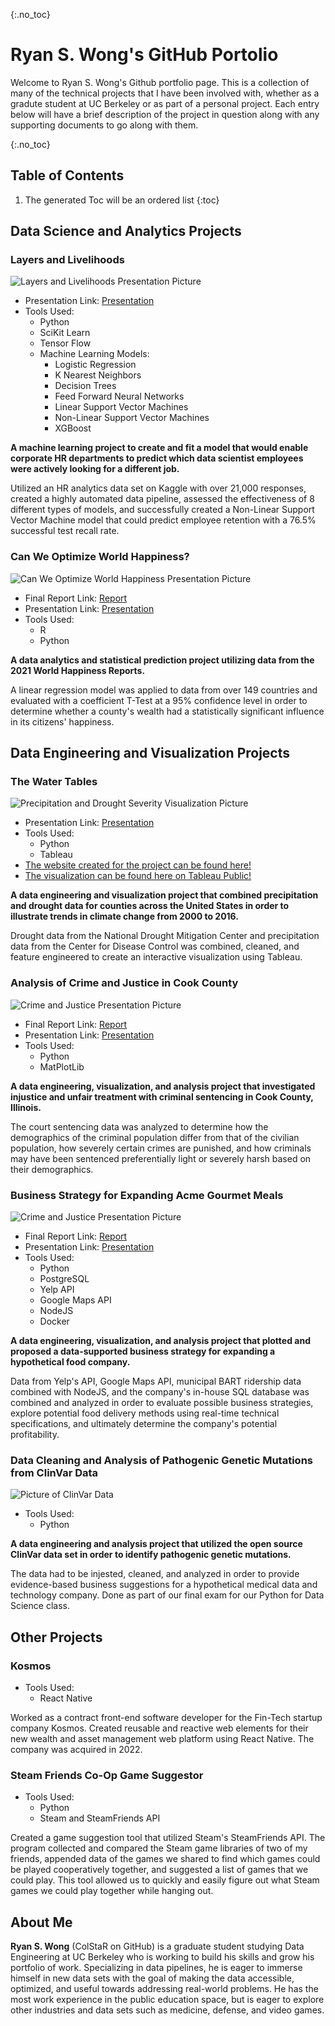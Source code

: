 {:.no_toc}

# Ryan S. Wong's GitHub Portolio

Welcome to Ryan S. Wong's Github portfolio page. This is a collection of many of the technical projects that I have been involved with, whether as a gradute student at UC Berkeley or as part of a personal project. Each entry below will have a brief description of the project in question along with any supporting documents to go along with them.

{:.no_toc}

## Table of Contents

1. The generated Toc will be an ordered list
{:toc}

## Data Science and Analytics Projects

### Layers and Livelihoods
![Layers and Livelihoods Presentation Picture](/images/layers-and-livelihoods-presentation.JPG)
- Presentation Link: [Presentation](/presentations/layers-and-livelihoods-presentation.pdf)
- Tools Used:
  - Python
  - SciKit Learn
  - Tensor Flow
  - Machine Learning Models:
    - Logistic Regression
    - K Nearest Neighbors
    - Decision Trees
    - Feed Forward Neural Networks
    - Linear Support Vector Machines
    - Non-Linear Support Vector Machines
    - XGBoost

**A machine learning project to create and fit a model that would enable corporate HR departments to predict which data scientist employees were actively looking for a different job.** 

Utilized an HR analytics data set on Kaggle with over 21,000 responses, created a highly automated data pipeline, assessed the effectiveness of 8 different types of models, and successfully created a Non-Linear Support Vector Machine model that could predict employee retention with a 76.5% successful test recall rate.

### Can We Optimize World Happiness?
![Can We Optimize World Happiness Presentation Picture](/images/can-we-optimize-happiness-presentation.JPG)
- Final Report Link: [Report](/reports/world-happiness-report.pdf)
- Presentation Link: [Presentation](/presentations/world-happiness-presentation.pdf)
- Tools Used:
  - R
  - Python

**A data analytics and statistical prediction project utilizing data from the 2021 World Happiness Reports.** 

A linear regression model was applied to data from over 149 countries and evaluated with a coefficient T-Test at a 95% confidence level in order to determine whether a county's wealth had a statistically significant influence in its citizens' happiness.

## Data Engineering and Visualization Projects

### The Water Tables
![Precipitation and Drought Severity Visualization Picture](/images/precipitation-and-drought-severity-pic.JPG)
- Presentation Link: [Presentation](/presentations/precipitation-and-drought-severity-presentation.pdf)
- Tools Used:
  - Python
  - Tableau
- [The website created for the project can be found here!](https://groups.ischool.berkeley.edu/the_water_tables/#)
- [The visualization can be found here on Tableau Public!](https://public.tableau.com/app/profile/ryan7300/viz/TableauBook1_v3/Dashboard5?)

**A data engineering and visualization project that combined precipitation and drought data for counties across the United States in order to illustrate trends in climate change from 2000 to 2016.** 

Drought data from the National Drought Mitigation Center and precipitation data from the Center for Disease Control was combined, cleaned, and feature engineered to create an interactive visualization using Tableau.


### Analysis of Crime and Justice in Cook County
![Crime and Justice Presentation Picture](/images/crime_and_justice_pic.JPG)
- Final Report Link: [Report](/reports/crime-and-justice-report.pdf)
- Presentation Link: [Presentation](/presentations/crime-and-justice-presentation.pdf)
- Tools Used:
  - Python
  - MatPlotLib

**A data engineering, visualization, and analysis project that investigated injustice and unfair treatment with criminal sentencing in Cook County, Illinois.** 

The court sentencing data was analyzed to determine how the demographics of the criminal population differ from that of the civilian population, how severely certain crimes are punished, and how criminals may have been sentenced preferentially light or severely harsh based on their demographics.

### Business Strategy for Expanding Acme Gourmet Meals
![Crime and Justice Presentation Picture](/images/expanding-agm-presentation.JPG)
- Final Report Link: [Report](https://github.com/ColStaR/ColStaR.github.io/blob/main/reports/expand-agm-report.ipynb)
- Presentation Link: [Presentation](/presentations/expanding-agm-presentation.pdf)
- Tools Used:
  - Python
  - PostgreSQL
  - Yelp API
  - Google Maps API
  - NodeJS
  - Docker

**A data engineering, visualization, and analysis project that plotted and proposed a data-supported business strategy for expanding a hypothetical food company.** 

Data from Yelp's API, Google Maps API, municipal BART ridership data combined with NodeJS, and the company's in-house SQL database was combined and analyzed in order to evaluate possible business strategies, explore potential food delivery methods using real-time technical specifications, and ultimately determine the company's potential profitability.

### Data Cleaning and Analysis of Pathogenic Genetic Mutations from ClinVar Data
![Picture of ClinVar Data](/images/pathogenic-clinvar-picture.JPG)
- Tools Used:
  - Python

**A data engineering and analysis project that utilized the open source ClinVar data set in order to identify pathogenic genetic mutations.** 

The data had to be injested, cleaned, and analyzed in order to provide evidence-based business suggestions for a hypothetical medical data and technology company. Done as part of our final exam for our Python for Data Science class.

## Other Projects

### Kosmos 
- Tools Used:
  - React Native

Worked as a contract front-end software developer for the Fin-Tech startup company Kosmos. Created reusable and reactive web elements for their new wealth and asset management web platform using React Native. The company was acquired in 2022.

### Steam Friends Co-Op Game Suggestor
- Tools Used:
  - Python
  - Steam and SteamFriends API

Created a game suggestion tool that utilized Steam's SteamFriends API. The program collected and compared the Steam game libraries of two of my friends, appended data of the games we shared to find which games could be played cooperatively together, and suggested a list of games that we could play. This tool allowed us to quickly and easily figure out what Steam games we could play together while hanging out.

## About Me

**Ryan S. Wong** (ColStaR on GitHub) is a graduate student studying Data Engineering at UC Berkeley who is working to build his skills and grow his portfolio of work. Specializing in data pipelines, he is eager to immerse himself in new data sets with the goal of making the data accessible, optimized, and useful towards addressing real-world problems. He has the most work experience in the public education space, but is eager to explore other industries and data sets such as medicine, defense, and video games.